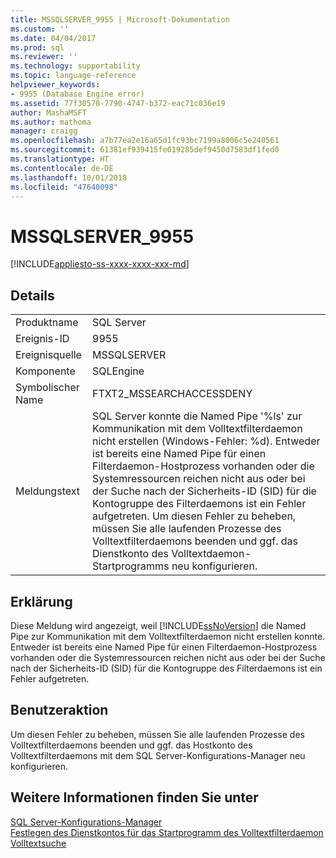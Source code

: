 ```yaml
---
title: MSSQLSERVER_9955 | Microsoft-Dokumentation
ms.custom: ''
ms.date: 04/04/2017
ms.prod: sql
ms.reviewer: ''
ms.technology: supportability
ms.topic: language-reference
helpviewer_keywords:
- 9955 (Database Engine error)
ms.assetid: 77f30570-7790-4747-b372-eac71c036e19
author: MashaMSFT
ms.author: mathoma
manager: craigg
ms.openlocfilehash: a7b77ea2e16a65d1fc93bc7199a8006c5e240561
ms.sourcegitcommit: 61381ef939415fe019285def9450d7583df1fed0
ms.translationtype: HT
ms.contentlocale: de-DE
ms.lasthandoff: 10/01/2018
ms.locfileid: "47640098"
---
```

# <a name="mssqlserver9955"></a>MSSQLSERVER_9955
[!INCLUDE[appliesto-ss-xxxx-xxxx-xxx-md](../../includes/appliesto-ss-xxxx-xxxx-xxx-md.md)]
  
## <a name="details"></a>Details  
  
|||  
|-|-|  
|Produktname|SQL Server|  
|Ereignis-ID|9955|  
|Ereignisquelle|MSSQLSERVER|  
|Komponente|SQLEngine|  
|Symbolischer Name|FTXT2_MSSEARCHACCESSDENY|  
|Meldungstext|SQL Server konnte die Named Pipe '%ls' zur Kommunikation mit dem Volltextfilterdaemon nicht erstellen (Windows-Fehler: %d). Entweder ist bereits eine Named Pipe für einen Filterdaemon-Hostprozess vorhanden oder die Systemressourcen reichen nicht aus oder bei der Suche nach der Sicherheits-ID (SID) für die Kontogruppe des Filterdaemons ist ein Fehler aufgetreten. Um diesen Fehler zu beheben, müssen Sie alle laufenden Prozesse des Volltextfilterdaemons beenden und ggf. das Dienstkonto des Volltextdaemon-Startprogramms neu konfigurieren.|  
  
## <a name="explanation"></a>Erklärung  
Diese Meldung wird angezeigt, weil [!INCLUDE[ssNoVersion](../../includes/ssnoversion-md.md)] die Named Pipe zur Kommunikation mit dem Volltextfilterdaemon nicht erstellen konnte. Entweder ist bereits eine Named Pipe für einen Filterdaemon-Hostprozess vorhanden oder die Systemressourcen reichen nicht aus oder bei der Suche nach der Sicherheits-ID (SID) für die Kontogruppe des Filterdaemons ist ein Fehler aufgetreten.  
  
## <a name="user-action"></a>Benutzeraktion  
Um diesen Fehler zu beheben, müssen Sie alle laufenden Prozesse des Volltextfilterdaemons beenden und ggf. das Hostkonto des Volltextfilterdaemons mit dem SQL Server-Konfigurations-Manager neu konfigurieren.  
  
## <a name="see-also"></a>Weitere Informationen finden Sie unter  
[SQL Server-Konfigurations-Manager](~/relational-databases/sql-server-configuration-manager.md)  
[Festlegen des Dienstkontos für das Startprogramm des Volltextfilterdaemon](~/relational-databases/search/set-the-service-account-for-the-full-text-filter-daemon-launcher.md)  
[Volltextsuche](~/relational-databases/search/full-text-search.md)  
  
